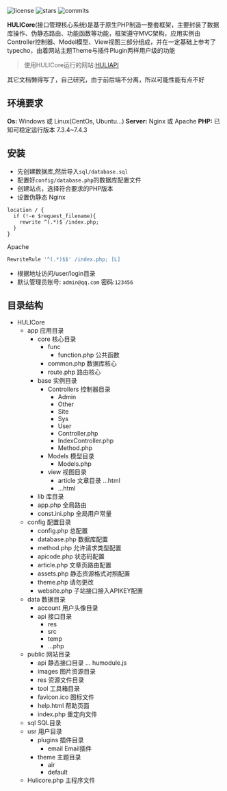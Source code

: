 ![license](https://camo.githubusercontent.com/8addc1e46efd92165de0d5fa6d5fd6a3817251a50a45544710ae4eaf486e3fe5/68747470733a2f2f696d672e736869656c64732e696f2f6769746875622f6c6963656e73652f626979756568752f6b6f746f72692d626f743f636f6c6f723d64656570677265656e)
![stars](https://img.shields.io/github/stars/biyuehu/hulicore)
![commits](https://img.shields.io/github/commit-activity/t/biyuehu/hulicore)

**HULICore**(接口管理核心系统)是基于原生PHP制造一整套框架，主要封装了数据库操作、伪静态路由、功能函数等功能，框架遵守MVC架构，应用实例由Controller控制器、Model模型、View视图三部分组成，并在一定基础上参考了typecho，由着网站主题Theme与插件Plugin两样用户级的功能

> 使用HULICore运行的网站:[HULIAPI](https://api.imlolicon.tk)

其它文档懒得写了，自己研究，由于前后端不分离，所以可能性能有点不好

## 环境要求
**Os:** Windows 或 Linux(CentOs, Ubuntu...)
**Server:** Nginx 或 Apache
**PHP:** 已知可稳定运行版本 7.3.4~7.4.3

## 安装
- 先创建数据库,然后导入`sql/database.sql`
- 配置好`config/database.php`的数据库配置文件
- 创建站点，选择符合要求的PHP版本
- 设置伪静态
Nginx
```nginx
location / {
  if (!-e $request_filename){
    rewrite ^(.*)$ /index.php;
  }
}
```
Apache
```apache
RewriteRule '^(.*)$$' /index.php; [L] 
```
- 根据地址访问/user/login目录
- 默认管理员账号: `admin@qq.com` 密码:`123456`

## 目录结构
- HULICore
    - app 应用目录
        - core 核心目录
            - func
                - function.php 公共函数
            - common.php 数据库核心
            - route.php 路由核心
        - base 实例目录
            - Controllers 控制器目录
                - Admin
                - Other
                - Site
                - Sys
                - User
                - Controller.php
                - IndexController.php
                - Method.php
            - Models 模型目录
                - Models.php
            - view 视图目录
                - article 文章目录
                  ...html
                - ...html
        - lib 库目录
        - app.php 全局路由
        - const.ini.php 全局用户常量
    - config 配置目录
        - config.php 总配置
        - database.php 数据库配置
        - method.php 允许请求类型配置
        - apicode.php 状态码配置
        - article.php 文章页路由配置
        - assets.php 静态资源格式对照配置
        - theme.php 请勿更改
        - website.php 子站接口接入APIKEY配置
    - data 数据目录
      - account 用户头像目录
      - api 接口目录
        - res
        - src
        - temp
        - ...php
    - public 网站目录
        - api 静态接口目录
          ...
          humodule.js
        - images 图片资源目录
        - res 资源文件目录
        - tool 工具箱目录
        - favicon.ico 图标文件
        - help.html 帮助页面
        - index.php 重定向文件
    - sql SQL目录
    - usr 用户目录
      - plugins 插件目录
        - email Email插件
      - theme 主题目录
        - air
        - default
    - Hulicore.php 主程序文件

